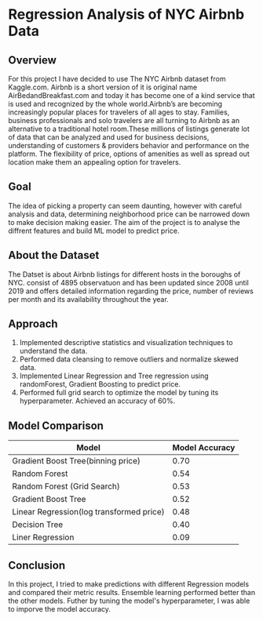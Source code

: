 # Regression Analysis of NYC Airbnb Data
## Overview
For this project I have decided to use The NYC Airbnb dataset from Kaggle.com. Airbnb is a short version of it is original name AirBedandBreakfast.com and today it has become one of a kind service that is used and recognized by the whole world.Airbnb’s are becoming increasingly popular places for travelers of all ages to stay. Families, business professionals and solo travelers are all turning to Airbnb as an alternative to a traditional hotel room.These millions of listings generate lot of data that can be analyzed and used for business decisions, understanding of customers & providers behavior and performance on the platform. The flexibility of price, options of amenities as well as spread out location make them an appealing option for travelers.

## Goal
The idea of picking a property can seem daunting, however with careful analysis and data, determining neighborhood price can be narrowed down to make decision making easier. The aim of the project is to analyse the diffrent features and build ML model to predict price.  


## About the Dataset
The Datset is about Airbnb listings for different hosts in the boroughs of NYC. consist of 4895 observatuon and has been updated since 2008 until 2019 and offers detailed information regarding the price, number of reviews per month and its availability throughout the year.

## Approach

1. Implemented descriptive statistics and visualization techniques to understand the data.
2. Performed data cleansing to remove outliers and normalize skewed data.
3. Implemented Linear Regression and Tree regression using randomForest, Gradient Boosting to predict price.
4. Performed full grid search to optimize the model by tuning its hyperparameter. Achieved an accuracy of 60%.

## Model Comparison

Model	| Model Accuracy
------| --------------
Gradient Boost Tree(binning price) |	0.70
Random Forest |	0.54
Random Forest (Grid Search)	| 0.53
Gradient Boost Tree	| 0.52
Linear Regression(log transformed price)	| 0.48
Decision Tree |	0.40
Liner Regression | 0.09


## Conclusion
In this project, I tried to make predictions with different Regression models and compared their metric results. Ensemble learning performed better than the other models. Futher by tuning the model's hyperparameter, I was able to imporve the model accuracy.
